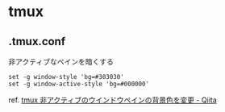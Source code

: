 # tmux

## .tmux.conf

非アクティブなペインを暗くする

```vim
set -g window-style 'bg=#303030'
set -g window-active-style 'bg=#000000'
```

ref. [tmux 非アクティブのウインドウペインの背景色を変更 - Qiita](https://qiita.com/mnishiguchi/items/210453c5778769df369a)
